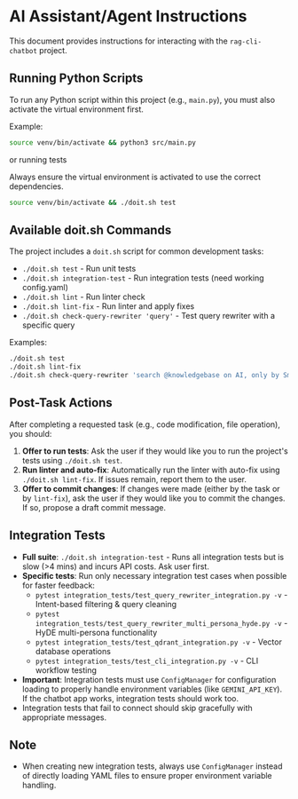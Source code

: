 # AI Assistant/Agent Instructions

This document provides instructions for interacting with the `rag-cli-chatbot` project.

## Running Python Scripts

To run any Python script within this project (e.g., `main.py`), you must also activate the virtual environment first.

Example:

```bash
source venv/bin/activate && python3 src/main.py
```

or running tests

Always ensure the virtual environment is activated to use the correct dependencies.

```bash
source venv/bin/activate && ./doit.sh test
```

## Available doit.sh Commands

The project includes a `doit.sh` script for common development tasks:

- `./doit.sh test` - Run unit tests
- `./doit.sh integration-test` - Run integration tests (need working config.yaml)
- `./doit.sh lint` - Run linter check
- `./doit.sh lint-fix` - Run linter and apply fixes
- `./doit.sh check-query-rewriter 'query'` - Test query rewriter with a specific query

Examples:
```bash
./doit.sh test
./doit.sh lint-fix
./doit.sh check-query-rewriter 'search @knowledgebase on AI, only by Smith'
```

## Post-Task Actions

After completing a requested task (e.g., code modification, file operation), you should:

1.  **Offer to run tests**: Ask the user if they would like you to run the project's tests using `./doit.sh test`.
2.  **Run linter and auto-fix**: Automatically run the linter with auto-fix using `./doit.sh lint-fix`. If issues remain, report them to the user.
3.  **Offer to commit changes**: If changes were made (either by the task or by `lint-fix`), ask the user if they would like you to commit the changes. If so, propose a draft commit message.

## Integration Tests

- **Full suite**: `./doit.sh integration-test` - Runs all integration tests but is slow (>4 mins) and incurs API costs. Ask user first.
- **Specific tests**: Run only necessary integration test cases when possible for faster feedback:
  - `pytest integration_tests/test_query_rewriter_integration.py -v` - Intent-based filtering & query cleaning
  - `pytest integration_tests/test_query_rewriter_multi_persona_hyde.py -v` - HyDE multi-persona functionality  
  - `pytest integration_tests/test_qdrant_integration.py -v` - Vector database operations
  - `pytest integration_tests/test_cli_integration.py -v` - CLI workflow testing
- **Important**: Integration tests must use `ConfigManager` for configuration loading to properly handle environment variables (like `GEMINI_API_KEY`). If the chatbot app works, integration tests should work too.
- Integration tests that fail to connect should skip gracefully with appropriate messages.

## Note

- When creating new integration tests, always use `ConfigManager` instead of directly loading YAML files to ensure proper environment variable handling.
